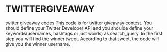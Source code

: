 # TWITTERGIVEAWAY
twitter giveaway codes
This code is for twitter giveaway contest. You should define your Twitter Developer API and you shoulde define your keywords(usernames, hashtags or just words) as search_query. 
In the first step you will find the winner tweet.
According to that tweet, the code will give you the winner username.
